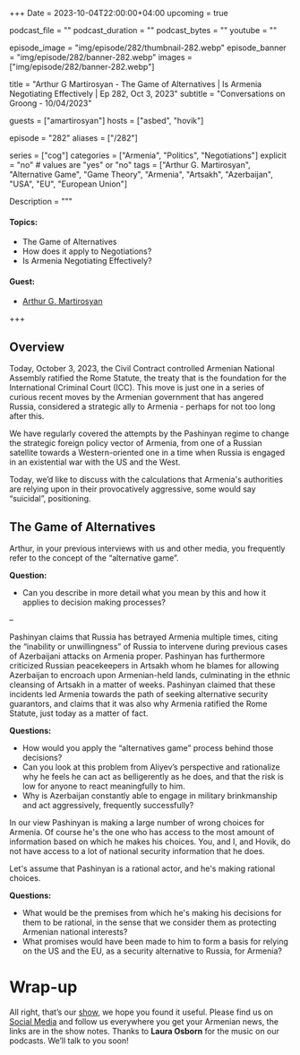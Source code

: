 +++
Date = 2023-10-04T22:00:00+04:00
upcoming = true

podcast_file = ""
podcast_duration = ""
podcast_bytes = ""
youtube = ""


episode_image = "img/episode/282/thumbnail-282.webp"
episode_banner = "img/episode/282/banner-282.webp"
images = ["img/episode/282/banner-282.webp"]

title = "Arthur G Martirosyan - The Game of Alternatives | Is Armenia Negotiating Effectively | Ep 282, Oct 3, 2023"
subtitle = "Conversations on Groong - 10/04/2023"

guests = ["amartirosyan"]
hosts = ["asbed", "hovik"]

episode = "282"
aliases = ["/282"]

series = ["cog"]
categories = ["Armenia", "Politics", "Negotiations"]
explicit = "no" # values are "yes" or "no"
tags = ["Arthur G. Martirosyan", "Alternative Game", "Game Theory", "Armenia", "Artsakh", "Azerbaijan", "USA", "EU", "European Union"]

Description = """

#### Topics:
* The Game of Alternatives
* How does it apply to Negotiations?
* Is Armenia Negotiating Effectively?


#### Guest:
* [Arthur G. Martirosyan](/guest/amartirosyan)

+++

## Overview

Today, October 3, 2023, the Civil Contract controlled Armenian National Assembly ratified the Rome Statute, the treaty that is the foundation for the International Criminal Court (ICC). This move is just one in a series of curious recent moves by the Armenian government that has angered Russia, considered a strategic ally to Armenia - perhaps for not too long after this.

We have regularly covered the attempts by the Pashinyan regime to change the strategic foreign policy vector of Armenia, from one of a Russian satellite towards a Western-oriented one in a time when Russia is engaged in an existential war with the US and the West.

Today, we’d like to discuss with the calculations that Armenia's authorities are relying upon in their provocatively aggressive, some would say “suicidal”, positioning. 



## The Game of Alternatives

Arthur, in your previous interviews with us and other media, you frequently refer to the concept of the “alternative game”.

**Question:**
* Can you describe in more detail what you mean by this and how it applies to decision making processes?

–

Pashinyan claims that Russia has betrayed Armenia multiple times, citing the “inability or unwillingness” of Russia to intervene during previous cases of Azerbaijani attacks on Armenia proper. Pashinyan has furthermore criticized Russian peacekeepers in Artsakh whom he blames for allowing Azerbaijan to encroach upon Armenian-held lands, culminating in the ethnic cleansing of Artsakh in a matter of weeks. Pashinyan claimed that these incidents led Armenia towards the path of seeking alternative security guarantors, and claims that it was also why Armenia ratified the Rome Statute, just today as a matter of fact.

**Questions:**
* How would you apply the “alternatives game” process behind those decisions?
* Can you look at this problem from Aliyev’s perspective and rationalize why he feels he can act as belligerently as he does, and that the risk is low for anyone to react meaningfully to him.
* Why is Azerbaijan constantly able to engage in military brinkmanship and act aggressively, frequently successfully?

In our view Pashinyan is making a large number of wrong choices for Armenia. Of course he's the one who has access to the most amount of information based on which he makes his choices. You, and I, and Hovik, do not have access to a lot of national security information that he does.

Let's assume that Pashinyan is a rational actor, and he's making rational choices.

**Questions:**
* What would be the premises from which he's making his decisions for them to be rational, in the sense that we consider them as protecting Armenian national interests?
* What promises would have been made to him to form a basis for relying on the US and the EU, as a security alternative to Russia, for Armenia?



# Wrap-up

All right, that’s our [show](https://podcasts.groong.org/), we hope you found it useful. Please find us on [Social Media](https://lintr.ee/groong) and follow us everywhere you get your Armenian news, the links are in the show notes. Thanks to **Laura Osborn** for the music on our podcasts. We’ll talk to you soon!
